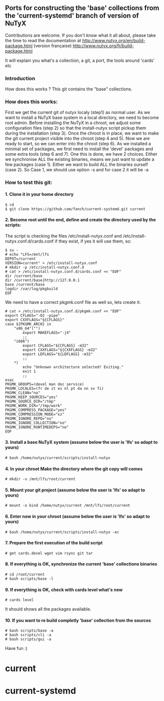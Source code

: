 ## Ports for constructing the 'base'  collections from the 'current-systemd' branch of version of NuTyX

Contributions are welcome. If you don't know what it all about, please take the time to read the documentation at
http://www.nutyx.org/en/build-package.html
(version française)
http://www.nutyx.org/fr/build-package.html

It will explain you what's a collection, a git, a port, the tools around 'cards' etc
### Introduction
How does this works ? This git contains the "base" collections. 

### How does this works:
First we get the current git of nutyx localy (step1) as normal user. As we want to install a NuTyX base system in a local directory, we need to become root admin. Before installing the NuTyX in a chroot, we adjust some configuration files (step 2) so that the install-nutyx script pickup them during the installation (step 3). Once the chroot is in place, we want to make the git current project visible into the chroot (step 4 and 5). Now we are ready to start, so we can enter into the chroot (step 6). As we installed a minimal set of packages, we first need to install the 'devel' packages and some extra tools (step 6 and 7). One this is done, we have 2 choices. Either we synchronise ALL the existing binaries, means we just want to update a few packages (case 1). Either we want to build ALL the binaries ourself (case 2). So Case 1, we should use option -s and for case 2 it will be -a
### How to test this git:

#### 1. Clone it in your home directory

    $ cd
    $ git clone https://github.com/fanch/current-systemd.git current
	
#### 2. Become root until the end, define and create the directory used by the scripts:

 The script is checking the files /etc/install-nutyx.conf and /etc/install-nutyx.conf.d/cards.conf if they exist, if yes it will use them, so:

    $ su -
    # echo "LFS=/mnt/lfs
    DEPOT=/current
    VERSION=current" > /etc/install-nutyx.conf
    # mkdir -p /etc/install-nutyx.conf.d
    # cat > /etc/install-nutyx.conf.d/cards.conf << "EOF"
    dir /current/base
    dir /current/base|http://127.0.0.1
    base /current/base
    logdir /var/log/pkgbuild
    EOF
 We need to have a correct pkgmk.conf file as well so, lets create it:

    # cat > /etc/install-nutyx.conf.d/pkgmk.conf << "EOF"
    export CFLAGS="-O2 -pipe"
    export CXXFLAGS="${CFLAGS}"
    case ${PKGMK_ARCH} in
        "x86_64"|"")
            export MAKEFLAGS="-j4"
            ;;
        "i686")
            export CFLAGS="${CFLAGS} -m32"
            export CXXFLAGS="${CXXFLAGS} -m32"
            export LDFLAGS="${LDFLAGS} -m32"
            ;;
        *)
            echo "Unknown architecture selected! Exiting."
            exit 1
            ;;
    esac
    PKGMK_GROUPS=(devel man doc service)
    PKGMK_LOCALES=(fr de it es nl pt da nn sv fi)
    PKGMK_CLEAN="no"
    PKGMK_KEEP_SOURCES="yes"
    PKGMK_SOURCE_DIR="/tmp"
    PKGMK_WORK_DIR="/tmp/work"
    PKGMK_COMPRESS_PACKAGE="yes"
    PKGMK_COMPRESSION_MODE="xz"
    PKGMK_IGNORE_REPO="no"
    PKGMK_IGNORE_COLLECTION="no"
    PKGMK_IGNORE_RUNTIMEDEPS="no"
    EOF


#### 3. Install a base NuTyX system (assume below the user is 'lfs' so adapt to yours)

    # bash /home/nutyx/current/scripts/install-nutyx

#### 4. In your chroot Make the directory where the git copy will comes

    # mkdir -v /mnt/lfs/root/current

#### 5. Mount your git project (assume below the user is 'lfs' so adapt to yours)

    # mount -o bind /home/nutyx/current /mnt/lfs/root/current
	
#### 6. Enter now in your chroot (assume below the user is 'lfs' so adapt to yours)

    # bash /home/nutyx/current/scripts/install-nutyx -ec

#### 7. Prepare the first execution of the build script

    # get cards.devel wget vim rsync git tar
 
#### 8. If everything is OK, synchronize the current 'base' collections binaries

    # cd /root/current
    # bash scripts/base -l

#### 9. If everything is OK, check with cards level what's new

    # cards level

 It should shows all the packages available.

#### 10. If you want to re build completly 'base' collection from the sources 

    # bash scripts/base -a
    # bash scripts/cli -a
    # bash scripts/gui -a


Have fun :)
# current
# current-systemd
